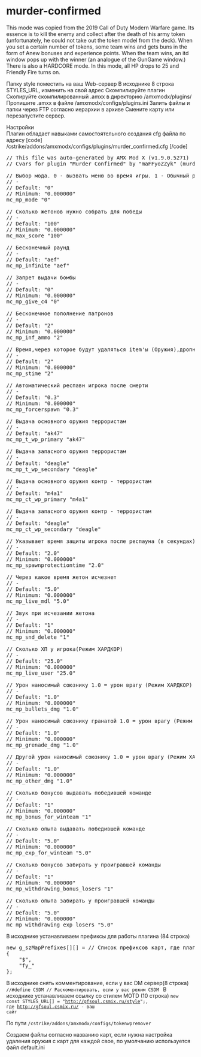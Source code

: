 # murder-confirmed
This mode was copied from the 2019 Call of Duty Modern Warfare game. Its essence is to kill the enemy and collect after the death of his army token (unfortunately, he could not take out the token model from the deck). When you set a certain number of tokens, some team wins and gets buns in the form of Anew bonuses and experience points.  When the team wins, an itd window pops up with the winner (an analogue of the GunGame window.) There is also a HARDCORE mode. In this mode, all HP drops to 25 and Friendly Fire turns on.

Папку style поместить на ваш Web-сервер
В исходнике 8 строка STYLES_URL, изменить на свой адрес
Скомпилируйте плагин
Скопируйте скомпилированный .amxx в директорию /amxmodx/plugins/
Пропишите .amxx в файле /amxmodx/configs/plugins.ini
Залить файлы и папки через FTP согласно иерархии в архиве
Смените карту или перезапустите сервер.

Настройки	
Плагин обладает навыками самостоятельного создания cfg файла по адресу [code] /cstrike/addons/amxmodx/configs/plugins/murder_confirmed.cfg [/code] 

<pre>// This file was auto-generated by AMX Mod X (v1.9.0.5271)
// Cvars for plugin "Murder Confirmed" by "maFFyoZZyk" (murder_confirmed.amxx, v1.1)

// Выбор мода. 0 - вызвать меню во время игры. 1 - Обычный режим. 2 - Режим ХАРДКОР.
// -
// Default: "0"
// Minimum: "0.000000"
mc_mp_mode "0"

// Сколько жетонов нужно собрать для победы
// -
// Default: "100"
// Minimum: "0.000000"
mc_max_score "100"

// Бесконечный раунд
// -
// Default: "aef"
mc_mp_infinite "aef"

// Запрет выдачи бомбы
// -
// Default: "0"
// Minimum: "0.000000"
mc_mp_give_c4 "0"

// Бесконечное пополнение патронов
// -
// Default: "2"
// Minimum: "0.000000"
mc_mp_inf_ammo "2"

// Время,через которое будут удаляться item'ы (Оружия),дропнутые игроком
// -
// Default: "2"
// Minimum: "0.000000"
mc_mp_stime "2"

// Автоматический респавн игрока после смерти
// -
// Default: "0.3"
// Minimum: "0.000000"
mc_mp_forcerspawn "0.3"

// Выдача основного оружия террористам
// -
// Default: "ak47"
mc_mp_t_wp_primary "ak47"

// Выдача запасного оружия террористам
// -
// Default: "deagle"
mc_mp_t_wp_secondary "deagle"

// Выдача основного оружия контр - террористам
// -
// Default: "m4a1"
mc_mp_ct_wp_primary "m4a1"

// Выдача запасного оружия контр - террористам
// -
// Default: "deagle"
mc_mp_ct_wp_secondary "deagle"

// Указывает время защиты игрока после респауна (в секундах).
// -
// Default: "2.0"
// Minimum: "0.000000"
mc_mp_spawnprotectiontime "2.0"

// Через какое время жетон исчезнет
// -
// Default: "5.0"
// Minimum: "0.000000"
mc_mp_live_mdl "5.0"

// Звук при исчезании жетона
// -
// Default: "1"
// Minimum: "0.000000"
mc_mp_snd_delete "1"

// Сколько ХП у игрока(Режим ХАРДКОР)
// -
// Default: "25.0"
// Minimum: "0.000000"
mc_mp_live_user "25.0"

// Урон наносимый союзнику 1.0 = урон врагу (Режим ХАРДКОР)
// -
// Default: "1.0"
// Minimum: "0.000000"
mc_mp_bullets_dmg "1.0"

// Урон наносимый союзнику гранатой 1.0 = урон врагу (Режим ХАРДКОР)
// -
// Default: "1.0"
// Minimum: "0.000000"
mc_mp_grenade_dmg "1.0"

// Другой урон наносимый союзнику 1.0 = урон врагу (Режим ХАРДКОР)
// -
// Default: "1.0"
// Minimum: "0.000000"
mc_mp_other_dmg "1.0"

// Сколько бонусов выдавать победившей команде
// -
// Default: "1"
// Minimum: "0.000000"
mc_mp_bonus_for_winteam "1"

// Сколько опыта выдавать победившей команде
// -
// Default: "5.0"
// Minimum: "0.000000"
mc_mp_exp_for_winteam "5.0"

// Сколько бонусов забирать у проигравшей команды
// -
// Default: "1"
// Minimum: "0.000000"
mc_mp_withdrawing_bonus_losers "1"

// Сколько опыта забирать у проигравшей команды
// -
// Default: "5.0"
// Minimum: "0.000000"
mc_mp_withdrawing_exp_losers "5.0"</pre>

В исходнике устанавливаем префиксы для работы плагина (84 строка)

<pre>new g_szMapPrefixes[][] = // Список префиксов карт, где плагин будет работать
{
    "$",
    "fy_"
};</pre>

В исходнике снять комментирование, если у вас DM сервер(8 строка)
<code> //#define CSDM // Раскоментировать, если у вас режим CSDM </code>
В исходнике устанавливаем ссылку со стилем MOTD (10 строка)
<code>new const STYLES_URL[] = "http://gfsoul.csmix.ru/style";, где http://gfsoul.csmix.ru/ - ваш сайт</code>

По пути <code>/cstrike/addons/amxmodx/configs/tokenwpremover</code>

Создаем файлы согласно названию карт, если нужна настройка удаления оружия с карт для каждой свое, по умолчанию используется файл default.ini
